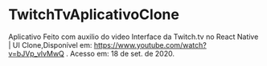# TwitchTvAplicativoClone
 Aplicativo Feito com auxilio do video Interface da Twitch.tv no React Native | UI Clone,Disponível em: https://www.youtube.com/watch?v=bJVp_vlvMwQ . Acesso em: 18 de set. de 2020.
